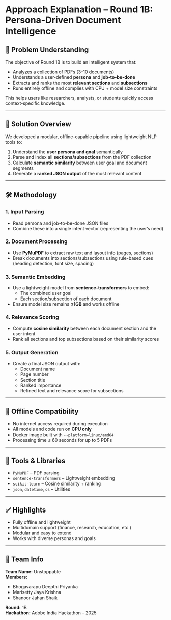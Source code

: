 # Approach Explanation – Round 1B: Persona-Driven Document Intelligence

## 🧠 Problem Understanding

The objective of Round 1B is to build an intelligent system that:
- Analyzes a collection of PDFs (3–10 documents)
- Understands a user-defined **persona** and **job-to-be-done**
- Extracts and ranks the most **relevant sections** and **subsections**
- Runs entirely offline and complies with CPU + model size constraints

This helps users like researchers, analysts, or students quickly access context-specific knowledge.

---

## 🧩 Solution Overview

We developed a modular, offline-capable pipeline using lightweight NLP tools to:
1. Understand the **user persona and goal** semantically
2. Parse and index all **sections/subsections** from the PDF collection
3. Calculate **semantic similarity** between user goal and document segments
4. Generate a **ranked JSON output** of the most relevant content

---

## 🛠️ Methodology

### 1. Input Parsing
- Read persona and job-to-be-done JSON files
- Combine these into a single intent vector (representing the user’s need)

### 2. Document Processing
- Use **PyMuPDF** to extract raw text and layout info (pages, sections)
- Break documents into sections/subsections using rule-based cues (heading detection, font size, spacing)

### 3. Semantic Embedding
- Use a lightweight model from **sentence-transformers** to embed:
  - The combined user goal
  - Each section/subsection of each document
- Ensure model size remains **≤1GB** and works offline

### 4. Relevance Scoring
- Compute **cosine similarity** between each document section and the user intent
- Rank all sections and top subsections based on their similarity scores

### 5. Output Generation
- Create a final JSON output with:
  - Document name
  - Page number
  - Section title
  - Ranked importance
  - Refined text and relevance score for subsections

---

## 🧪 Offline Compatibility

- No internet access required during execution
- All models and code run on **CPU only**
- Docker image built with `--platform=linux/amd64`
- Processing time ≤ 60 seconds for up to 5 PDFs

---

## 🧰 Tools & Libraries

- `PyMuPDF` – PDF parsing
- `sentence-transformers` – Lightweight embedding
- `scikit-learn` – Cosine similarity + ranking
- `json`, `datetime`, `os` – Utilities

---

## ✅ Highlights

- Fully offline and lightweight
- Multidomain support (finance, research, education, etc.)
- Modular and easy to extend
- Works with diverse personas and goals

---

## 👤 Team Info

**Team Name:** Unstoppable  
**Members:**
- Bhogavarapu Deepthi Priyanka  
- Marisetty Jaya Krishna  
- Shanoor Jahan Shaik  

**Round:** 1B  
**Hackathon:** Adobe India Hackathon – 2025
